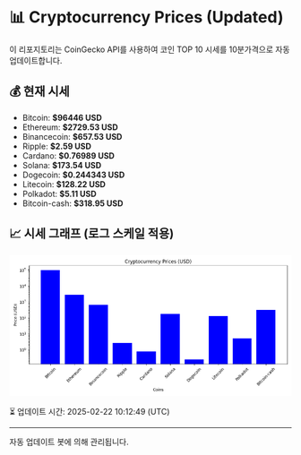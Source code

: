
# 📊 Cryptocurrency Prices (Updated)

이 리포지토리는 CoinGecko API를 사용하여 코인 TOP 10 시세를 10분가격으로 자동 업데이트합니다.

## 💰 현재 시세
- Bitcoin: **$96446 USD**
- Ethereum: **$2729.53 USD**
- Binancecoin: **$657.53 USD**
- Ripple: **$2.59 USD**
- Cardano: **$0.76989 USD**
- Solana: **$173.54 USD**
- Dogecoin: **$0.244343 USD**
- Litecoin: **$128.22 USD**
- Polkadot: **$5.11 USD**
- Bitcoin-cash: **$318.95 USD**

## 📈 시세 그래프 (로그 스케일 적용)
![Crypto Prices](crypto_prices.png)

⏳ 업데이트 시간: 2025-02-22 10:12:49 (UTC)

---
자동 업데이트 봇에 의해 관리됩니다.
